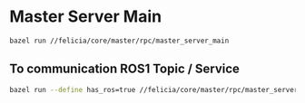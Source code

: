 # Master Server Main

```bash
bazel run //felicia/core/master/rpc/master_server_main
```

## To communication ROS1 Topic / Service

```bash
bazel run --define has_ros=true //felicia/core/master/rpc/master_server_main
```
